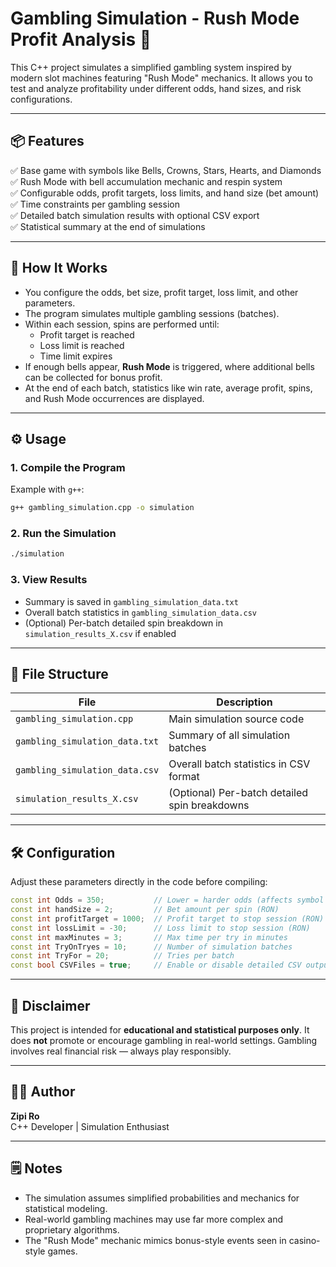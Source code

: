 
# Gambling Simulation - Rush Mode Profit Analysis 🎰

This C++ project simulates a simplified gambling system inspired by modern slot machines featuring "Rush Mode" mechanics. It allows you to test and analyze profitability under different odds, hand sizes, and risk configurations.

---

## 📦 Features

✅ Base game with symbols like Bells, Crowns, Stars, Hearts, and Diamonds  
✅ Rush Mode with bell accumulation mechanic and respin system  
✅ Configurable odds, profit targets, loss limits, and hand size (bet amount)  
✅ Time constraints per gambling session  
✅ Detailed batch simulation results with optional CSV export  
✅ Statistical summary at the end of simulations  

---

## 🧮 How It Works

- You configure the odds, bet size, profit target, loss limit, and other parameters.
- The program simulates multiple gambling sessions (batches).
- Within each session, spins are performed until:
  - Profit target is reached
  - Loss limit is reached
  - Time limit expires
- If enough bells appear, **Rush Mode** is triggered, where additional bells can be collected for bonus profit.
- At the end of each batch, statistics like win rate, average profit, spins, and Rush Mode occurrences are displayed.

---

## ⚙️ Usage

### 1. Compile the Program

Example with `g++`:

```bash
g++ gambling_simulation.cpp -o simulation
```

### 2. Run the Simulation

```bash
./simulation
```

### 3. View Results

- Summary is saved in `gambling_simulation_data.txt`  
- Overall batch statistics in `gambling_simulation_data.csv`  
- (Optional) Per-batch detailed spin breakdown in `simulation_results_X.csv` if enabled  

---

## 📁 File Structure

| File                           | Description                                   |
|--------------------------------|-----------------------------------------------|
| `gambling_simulation.cpp`      | Main simulation source code                   |
| `gambling_simulation_data.txt` | Summary of all simulation batches             |
| `gambling_simulation_data.csv` | Overall batch statistics in CSV format        |
| `simulation_results_X.csv`     | (Optional) Per-batch detailed spin breakdowns |

---

## 🛠️ Configuration

Adjust these parameters directly in the code before compiling:

```cpp
const int Odds = 350;           // Lower = harder odds (affects symbol rarity)
const int handSize = 2;         // Bet amount per spin (RON)
const int profitTarget = 1000;  // Profit target to stop session (RON)
const int lossLimit = -30;      // Loss limit to stop session (RON)
const int maxMinutes = 3;       // Max time per try in minutes
const int TryOnTryes = 10;      // Number of simulation batches
const int TryFor = 20;          // Tries per batch
const bool CSVFiles = true;     // Enable or disable detailed CSV output
```

---

## 🎯 Disclaimer

This project is intended for **educational and statistical purposes only**. It does **not** promote or encourage gambling in real-world settings. Gambling involves real financial risk — always play responsibly.

---

## 👨‍💻 Author

**Zipi Ro**  
C++ Developer | Simulation Enthusiast  

---

## 🗒️ Notes

- The simulation assumes simplified probabilities and mechanics for statistical modeling.
- Real-world gambling machines may use far more complex and proprietary algorithms.
- The "Rush Mode" mechanic mimics bonus-style events seen in casino-style games.


